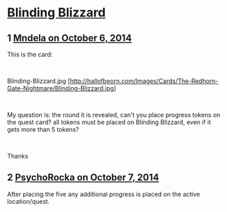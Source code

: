 # [Blinding Blizzard](https://community.fantasyflightgames.com/topic/124266-blinding-blizzard/)

## 1 [Mndela on October 6, 2014](https://community.fantasyflightgames.com/topic/124266-blinding-blizzard/?do=findComment&comment=1290210)

This is the card:

 

Blinding-Blizzard.jpg [http://hallofbeorn.com/Images/Cards/The-Redhorn-Gate-Nightmare/Blinding-Blizzard.jpg]

 

My question is: the round it is revealed, can't you place progress tokens on the quest card? all tokens must be placed on Blinding Blizzard, even if it gets more than 5 tokens?

 

Thanks

## 2 [PsychoRocka on October 7, 2014](https://community.fantasyflightgames.com/topic/124266-blinding-blizzard/?do=findComment&comment=1290485)

After placing the five any additional progress is placed on the active location/quest.

